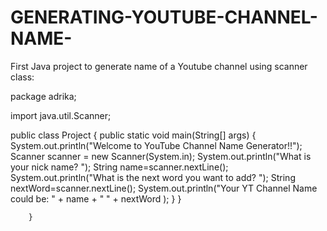 # GENERATING-YOUTUBE-CHANNEL-NAME-
First Java project to generate name of a Youtube channel using scanner class: 

package adrika;

import java.util.Scanner;

public class Project {
		 public static void main(String[] args) {
		 System.out.println("Welcome to YouTube Channel Name Generator!!");
		 Scanner scanner = new Scanner(System.in);
		 System.out.println("What is your nick name? ");
		 String name=scanner.nextLine();
		 System.out.println("What is the next word you want to add? ");
		 String nextWord=scanner.nextLine();
		 System.out.println("Your YT Channel Name could be: " + name + " " +
		nextWord );
		 }
		 }




		}
